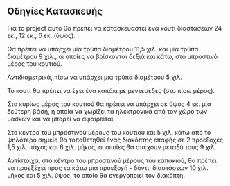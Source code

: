 ## **Οδηγίες Κατασκευής**

Για το project αυτό θα πρέπει να κατασκευαστεί ένα κουτί διαστάσεων 24 εκ., 12 εκ., 6 εκ. (ύψος). 

Θα πρέπει να υπάρχει μία τρύπα διαμέτρου 11,5 χιλ. και μία τρύπα διαμέτρου 9 χιλ., οι οποίες να βρίσκονται δεξιά και κάτω, στο μπροστινό μέρος του κουτιού. 

Αντιδιαμετρικά, πίσω να υπάρχει μια τρύπα διαμέτρου 5 χιλ. 

Το κουτί θα πρέπει να έχει ένα καπάκι με μεντεσέδες (στο πίσω μέρος). 

Στο κυρίως μέρος του κουτιού θα πρέπει να υπάρχει σε ύψος 4 εκ. μία δεύτερη βάση, η οποία να χωρίζει τα ηλεκτρονικά από τον χώρο των μασκών και να μπορεί να αφαιρείται. 

Στο κέντρο του μπροστινού μέρους του κουτιού και 5 χιλ. κάτω από το ψηλότερο σημείο θα τοποθετηθεί ένας διακόπτης επαφής σε 2 προεξοχές 1,5 χιλ. πάχος και 6 χιλ. μήκος, οι οποίες θα απέχουν μεταξύ τους 9 χιλ.  

Αντίστοιχα, στο κέντρο του μπροστινού μέρους του καπακιού, θα πρέπει να προεξέχει προς τα κάτω μια προεξοχή - δόντι, διαστάσεων 10 χιλ. μήκος και 5 χιλ. ύψος, το οποίο θα ενεργοποιεί τον διακόπτη. 
